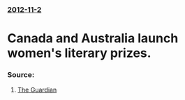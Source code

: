 ### [2012-11-2](/news/2012/11/2/index.md)

# Canada and Australia launch women's literary prizes. 




### Source:

1. [The Guardian](http://www.guardian.co.uk/books/booksblog/2012/nov/02/canada-australia-women-literary-prizes)
